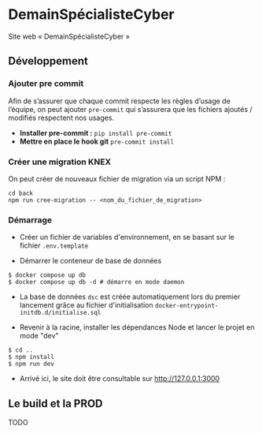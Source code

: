 # DemainSpécialisteCyber

Site web « DemainSpécialisteCyber »

## Développement

### Ajouter pre commit

Afin de s’assurer que chaque commit respecte les règles d’usage de l’équipe, on peut ajouter `pre-commit` qui s’assurera que les fichiers ajoutés / modifiés respectent nos usages.

- **Installer pre-commit :** `pip install pre-commit`
- **Mettre en place le hook git** `pre-commit install`

### Créer une migration KNEX

On peut créer de nouveaux fichier de migration via un script NPM :

```shell
cd back
npm run cree-migration -- <nom_du_fichier_de_migration>
```

### Démarrage

- Créer un fichier de variables d'environnement, en se basant sur le fichier `.env.template`

- Démarrer le conteneur de base de données

```shell
$ docker compose up db
$ docker compose up db -d # démarre en mode daemon
```

- La base de données `dsc` est créée automatiquement lors du premier lancement grâce au fichier d'initialisation `docker-entrypoint-initdb.d/initialise.sql`

- Revenir à la racine, installer les dépendances Node et lancer le projet en mode "dev"

```shell
$ cd ..
$ npm install
$ npm run dev
```

- Arrivé ici, le site doit être consultable sur http://127.0.0.1:3000

## Le build et la PROD

TODO
